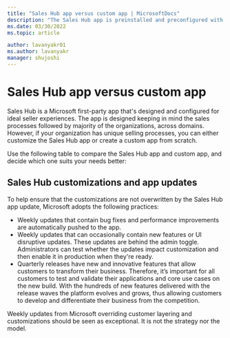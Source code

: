 ```yaml
---
title: "Sales Hub app versus custom app | MicrosoftDocs"
description: "The Sales Hub app is preinstalled and preconfigured with several core sales and sales insights features to help you get started quickly"
ms.date: 03/30/2022
ms.topic: article

author: lavanyakr01
ms.author: lavanyakr
manager: shujoshi
---
```


# Sales Hub app versus custom app

Sales Hub is a Microsoft first-party app that's designed and configured for ideal seller experiences. The app is designed keeping in mind the sales processes followed by majority of the organizations, across domains. However, if your organization has unique selling processes, you can either customize the Sales Hub app or create a custom app from scratch. 

Use the following table to compare the Sales Hub app and custom app, and decide which one suits your needs better: 


## Sales Hub customizations and app updates

To help ensure that the customizations are not overwritten by the Sales Hub app update, Microsoft adopts the following practices:

- Weekly updates that contain bug fixes and performance improvements are automatically pushed to the app.
- Weekly updates that can occasionally contain new features or UI disruptive updates. These updates are behind the admin toggle. Administrators can test whether the updates impact customization and then enable it in production when they're ready. 
- Quarterly releases have new and innovative features that allow customers to transform their business. Therefore, it’s important for all customers to test and validate their applications and core use cases on the new build. With the hundreds of new features delivered with the release waves the platform evolves and grows, thus allowing customers to develop and differentiate their business from the competition.

Weekly updates from Microsoft overriding customer layering and customizations should be seen as exceptional. It is not the strategy nor the model.


